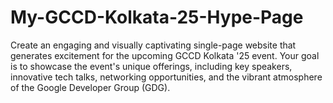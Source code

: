 # My-GCCD-Kolkata-25-Hype-Page
Create an engaging and visually captivating single-page website that generates excitement for the upcoming GCCD Kolkata '25 event. Your goal is to showcase the event's unique offerings, including key speakers, innovative tech talks, networking opportunities, and the vibrant atmosphere of the Google Developer Group (GDG). 
